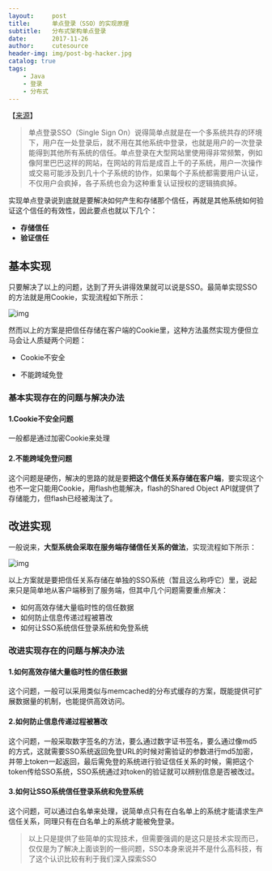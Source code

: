 ```yaml
---
layout:     post
title:      单点登录（SSO）的实现原理
subtitle:   分布式架构单点登录
date:       2017-11-26
author:     cutesource
header-img: img/post-bg-hacker.jpg
catalog: true
tags:
    - Java
    - 登录
    - 分布式
---
```


【[来源](https://blog.csdn.net/cutesource/article/details/5838693)】

> 单点登录SSO（Single Sign On）说得简单点就是在一个多系统共存的环境下，用户在一处登录后，就不用在其他系统中登录，也就是用户的一次登录能得到其他所有系统的信任。单点登录在大型网站里使用得非常频繁，例如像阿里巴巴这样的网站，在网站的背后是成百上千的子系统，用户一次操作或交易可能涉及到几十个子系统的协作，如果每个子系统都需要用户认证，不仅用户会疯掉，各子系统也会为这种重复认证授权的逻辑搞疯掉。

实现单点登录说到底就是要解决如何产生和存储那个信任，再就是其他系统如何验证这个信任的有效性，因此要点也就以下几个：

- **存储信任**
- **验证信任**

## 基本实现

只要解决了以上的问题，达到了开头讲得效果就可以说是SSO。最简单实现SSO的方法就是用Cookie，实现流程如下所示：

![img](http://hi.csdn.net/attachment/201008/25/0_1282741192WFWf.gif)

然而以上的方案是把信任存储在客户端的Cookie里，这种方法虽然实现方便但立马会让人质疑两个问题：

- Cookie不安全

- 不能跨域免登

### 基本实现存在的问题与解决办法

#### 1.Cookie不安全问题

一般都是通过加密Cookie来处理

#### 2.不能跨域免登问题

这个问题是硬伤，解决的思路的就是要**把这个信任关系存储在客户端**，要实现这个也不一定只能用Cookie，用flash也能解决，flash的Shared Object API就提供了存储能力，但flash已经被淘汰了。

## 改进实现

一般说来，**大型系统会采取在服务端存储信任关系的做法**，实现流程如下所示：

![img](http://hi.csdn.net/attachment/201008/25/0_1282743848CzZV.gif)

以上方案就是要把信任关系存储在单独的SSO系统（暂且这么称呼它）里，说起来只是简单地从客户端移到了服务端，但其中几个问题需要重点解决：

- 如何高效存储大量临时性的信任数据
- 如何防止信息传递过程被篡改
- 如何让SSO系统信任登录系统和免登系统

### 改进实现存在的问题与解决办法

#### 1.如何高效存储大量临时性的信任数据

这个问题，一般可以采用类似与memcached的分布式缓存的方案，既能提供可扩展数据量的机制，也能提供高效访问。

#### 2.如何防止信息传递过程被篡改

这个问题，一般采取数字签名的方法，要么通过数字证书签名，要么通过像md5的方式，这就需要SSO系统返回免登URL的时候对需验证的参数进行md5加密，并带上token一起返回，最后需免登的系统进行验证信任关系的时候，需把这个token传给SSO系统，SSO系统通过对token的验证就可以辨别信息是否被改过。

#### 3.如何让SSO系统信任登录系统和免登系统

这个问题，可以通过白名单来处理，说简单点只有在白名单上的系统才能请求生产信任关系，同理只有在白名单上的系统才能被免登录。

> 以上只是提供了些简单的实现技术，但需要强调的是这只是技术实现而已，仅仅是为了解决上面谈到的一些问题，SSO本身来说并不是什么高科技，有了这个认识比较有利于我们深入探索SSO